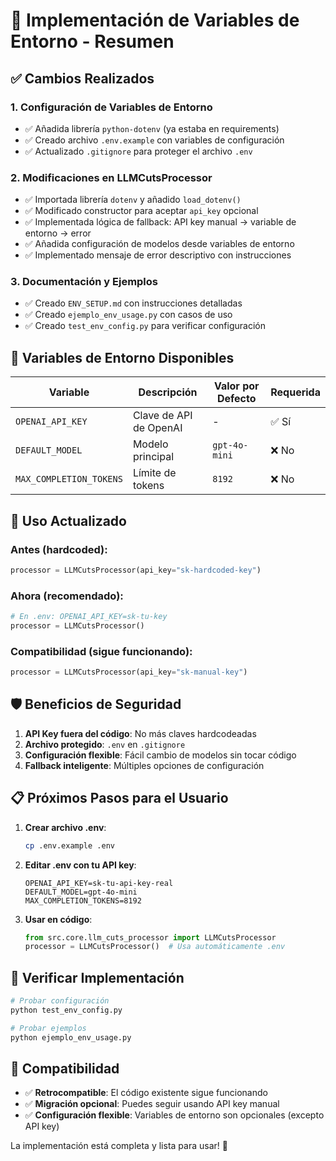 # 🔧 Implementación de Variables de Entorno - Resumen

## ✅ Cambios Realizados

### 1. Configuración de Variables de Entorno
- ✅ Añadida librería `python-dotenv` (ya estaba en requirements)
- ✅ Creado archivo `.env.example` con variables de configuración
- ✅ Actualizado `.gitignore` para proteger el archivo `.env`

### 2. Modificaciones en LLMCutsProcessor
- ✅ Importada librería `dotenv` y añadido `load_dotenv()`
- ✅ Modificado constructor para aceptar `api_key` opcional
- ✅ Implementada lógica de fallback: API key manual → variable de entorno → error
- ✅ Añadida configuración de modelos desde variables de entorno
- ✅ Implementado mensaje de error descriptivo con instrucciones

### 3. Documentación y Ejemplos
- ✅ Creado `ENV_SETUP.md` con instrucciones detalladas
- ✅ Creado `ejemplo_env_usage.py` con casos de uso
- ✅ Creado `test_env_config.py` para verificar configuración

## 🔧 Variables de Entorno Disponibles

| Variable | Descripción | Valor por Defecto | Requerida |
|----------|-------------|-------------------|-----------|
| `OPENAI_API_KEY` | Clave de API de OpenAI | - | ✅ Sí |
| `DEFAULT_MODEL` | Modelo principal | `gpt-4o-mini` | ❌ No |
| `MAX_COMPLETION_TOKENS` | Límite de tokens | `8192` | ❌ No |

## 🚀 Uso Actualizado

### Antes (hardcoded):
```python
processor = LLMCutsProcessor(api_key="sk-hardcoded-key")
```

### Ahora (recomendado):
```python
# En .env: OPENAI_API_KEY=sk-tu-key
processor = LLMCutsProcessor()
```

### Compatibilidad (sigue funcionando):
```python
processor = LLMCutsProcessor(api_key="sk-manual-key")
```

## 🛡️ Beneficios de Seguridad

1. **API Key fuera del código**: No más claves hardcodeadas
2. **Archivo protegido**: `.env` en `.gitignore`
3. **Configuración flexible**: Fácil cambio de modelos sin tocar código
4. **Fallback inteligente**: Múltiples opciones de configuración

## 📋 Próximos Pasos para el Usuario

1. **Crear archivo .env**:
   ```bash
   cp .env.example .env
   ```

2. **Editar .env con tu API key**:
   ```env
   OPENAI_API_KEY=sk-tu-api-key-real
   DEFAULT_MODEL=gpt-4o-mini
   MAX_COMPLETION_TOKENS=8192
   ```

3. **Usar en código**:
   ```python
   from src.core.llm_cuts_processor import LLMCutsProcessor
   processor = LLMCutsProcessor()  # Usa automáticamente .env
   ```

## 🧪 Verificar Implementación

```bash
# Probar configuración
python test_env_config.py

# Probar ejemplos
python ejemplo_env_usage.py
```

## 🔄 Compatibilidad

- ✅ **Retrocompatible**: El código existente sigue funcionando
- ✅ **Migración opcional**: Puedes seguir usando API key manual
- ✅ **Configuración flexible**: Variables de entorno son opcionales (excepto API key)

La implementación está completa y lista para usar! 🎉
